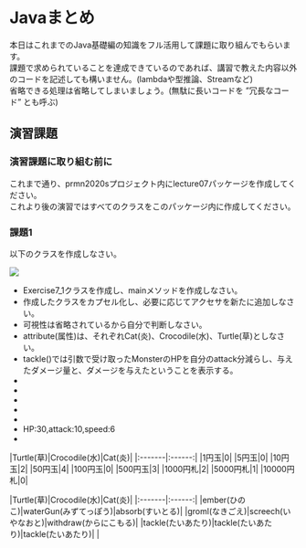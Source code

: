 # Javaまとめ

本日はこれまでのJava基礎編の知識をフル活用して課題に取り組んでもらいます。  
課題で求められていることを達成できているのであれば、講習で教えた内容以外のコードを記述しても構いません。(lambdaや型推論、Streamなど)  
省略できる処理は省略してしまいましょう。(無駄に長いコードを ”冗長なコード” とも呼ぶ)  


## 演習課題

### 演習課題に取り組む前に

これまで通り、prmn2020sプロジェクト内にlecture07パッケージを作成してください。  
これより後の演習ではすべてのクラスをこのパッケージ内に作成してください。  

### 課題1

以下のクラスを作成しなさい。

![](http://www.plantuml.com/plantuml/png/XT7DIiD040Vmi_CKEIQGWkVWeTM3UX0AzGKccw5PkXzbTcB0ZtTtT-rMhGGF2NzcihzXikiWo39P0-6WtH4PRQKCXh0HOTrFGe_Akvr-fUeQuCcx8CJLpVjgLLqzJoo6Beftx9KVzDyw2W1akYgTDt1egTl5IMuFM2QMmgXbwxMJBZwfY-gGOs_yAOKZqP1JcLR_4DjBiNtOfe_RpTbgRulLdgq6KjTGRR_8xaGttOlN0toKBU96SOFuhXiWsyVPPI_xwy2UlJKBlM-i_BP4bXpX6ONuVd9BG51CfCR_-7nLoSuXmTW7p_t2kLdBE33EY-oQt31Pyma0)

* Exercise7_1クラスを作成し、mainメソッドを作成しなさい。
* 作成したクラスをカプセル化し、必要に応じてアクセサを新たに追加しなさい。
* 可視性は省略されているから自分で判断しなさい。
* attribute(属性)は、それぞれCat(炎)、Crocodile(水)、Turtle(草)としなさい。
* tackle()では引数で受け取ったMonsterのHPを自分のattack分減らし、与えたダメージ量と、ダメージを与えたということを表示する。
* 
* 
* 
* 
* 
* HP:30,attack:10,speed:6
* 

|Turtle(草)|Crocodile(水)|Cat(炎)|
|:-------|:------:|
|1円玉|0|
|5円玉|0|
|10円玉|2|
|50円玉|4|
|100円玉|0|
|500円玉|3|
|1000円札|2|
|5000円札|1|
|10000円札|0|

|Turtle(草)|Crocodile(水)|Cat(炎)|
|:-------|:------:|
|ember(ひのこ)|waterGun(みずてっぽう)|absorb(すいとる)|
|groml(なきごえ)|screech(いやなおと)|withdraw(からにこもる)|
|tackle(たいあたり)|tackle(たいあたり)|tackle(たいあたり)|
|

